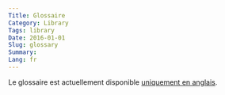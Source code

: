 ```yaml
---
Title: Glossaire
Category: Library
Tags: library
Date: 2016-01-01
Slug: glossary
Summary:
Lang: fr
---
```


Le glossaire est actuellement disponible [uniquement en anglais](/en/library/glossary).
